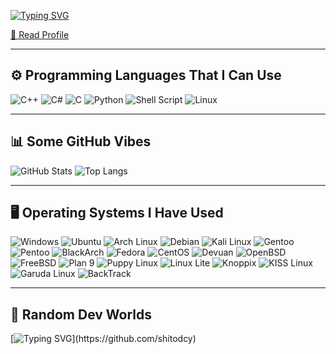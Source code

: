 [![Typing SVG](https://readme-typing-svg.demolab.com?font=Fira+Code&pause=500&color=ff79c6&center=false&vCenter=false&width=700&lines=👋+Hey+there%2C+I'm+%40shitodcy;👋+こんにちは、私は+%40shitodcy+です)](https://github.com/shitodcy)


[📄 Read Profile](https://shitodcy.github.io/portfolio/)


---

## ⚙️ Programming Languages ​​That I Can Use
![C++](https://img.shields.io/badge/C++-00599C?style=for-the-badge&logo=c%2B%2B&logoColor=white)
![C#](https://img.shields.io/badge/C%23-239120?style=for-the-badge&logo=c-sharp&logoColor=white)
![C](https://img.shields.io/badge/C-000000?style=for-the-badge&logo=c&logoColor=white)
![Python](https://img.shields.io/badge/Python-3776AB?style=for-the-badge&logo=python&logoColor=white)
![Shell Script](https://img.shields.io/badge/Shell-121011?style=for-the-badge&logo=gnu-bash&logoColor=white)
![Linux](https://img.shields.io/badge/Linux-FCC624?style=for-the-badge&logo=linux&logoColor=black)


---

## 📊 Some GitHub Vibes
![GitHub Stats](https://github-readme-stats.vercel.app/api?username=shitodcy&show_icons=true&theme=tokyonight)
![Top Langs](https://github-readme-stats.vercel.app/api/top-langs/?username=shitodcy&layout=compact&theme=tokyonight)

---

## 🖥️ Operating Systems I Have Used
![Windows](https://img.shields.io/badge/Windows-0078D6?style=for-the-badge&logo=windows&logoColor=white)
![Ubuntu](https://img.shields.io/badge/Ubuntu_(currently_using)-E95420?style=for-the-badge&logo=ubuntu&logoColor=white)
![Arch Linux](https://img.shields.io/badge/Arch_Linux_(currently_using)-1793D1?style=for-the-badge&logo=arch-linux&logoColor=white)
![Debian](https://img.shields.io/badge/Debian-A81D33?style=for-the-badge&logo=debian&logoColor=white)
![Kali Linux](https://img.shields.io/badge/Kali_Linux-557C94?style=for-the-badge&logo=kali-linux&logoColor=white)
![Gentoo](https://img.shields.io/badge/Gentoo-54487A?style=for-the-badge&logo=gentoo&logoColor=white)
![Pentoo](https://img.shields.io/badge/Pentoo-000000?style=for-the-badge&logo=linux&logoColor=white)
![BlackArch](https://img.shields.io/badge/BlackArch-000000?style=for-the-badge&logo=arch-linux&logoColor=red)
![Fedora](https://img.shields.io/badge/Fedora-294172?style=for-the-badge&logo=fedora&logoColor=white)
![CentOS](https://img.shields.io/badge/CentOS-262577?style=for-the-badge&logo=centos&logoColor=white)
![Devuan](https://img.shields.io/badge/Devuan-6149D3?style=for-the-badge&logo=debian&logoColor=white)
![OpenBSD](https://img.shields.io/badge/OpenBSD-F2CA30?style=for-the-badge&logo=openbsd&logoColor=black)
![FreeBSD](https://img.shields.io/badge/FreeBSD-AB2B28?style=for-the-badge&logo=freebsd&logoColor=white)
![Plan 9](https://img.shields.io/badge/Plan%209-black?style=for-the-badge&logo=proxmox&logoColor=white)
![Puppy Linux](https://img.shields.io/badge/Puppy_Linux-7CBB00?style=for-the-badge&logo=puppylinux&logoColor=white)
![Linux Lite](https://img.shields.io/badge/Linux_Lite-4F7AB7?style=for-the-badge&logo=linux&logoColor=white)
![Knoppix](https://img.shields.io/badge/Knoppix-003399?style=for-the-badge&logo=gnu-linux&logoColor=white)
![KISS Linux](https://img.shields.io/badge/KISS_Linux-black?style=for-the-badge&logo=linux&logoColor=white)
![Garuda Linux](https://img.shields.io/badge/Garuda_Linux-8A1538?style=for-the-badge&logo=garuda-linux&logoColor=white)
![BackTrack](https://img.shields.io/badge/BackTrack-DD1B16?style=for-the-badge&logo=linux&logoColor=white)

---

## 🎲 Random Dev Worlds
[![Typing SVG](https://readme-typing-svg.demolab.com?font=Fira+Code&pause=1000&color=ff79c6&center=false&vCenter=false&width=700&lines=Shryrq+ol+vfbzavzn%2C+cbjreerq+ol+pbssrr.;Fueled+by+insomnia%2C+powered+by+coffee.)](https://github.com/shitodcy)

